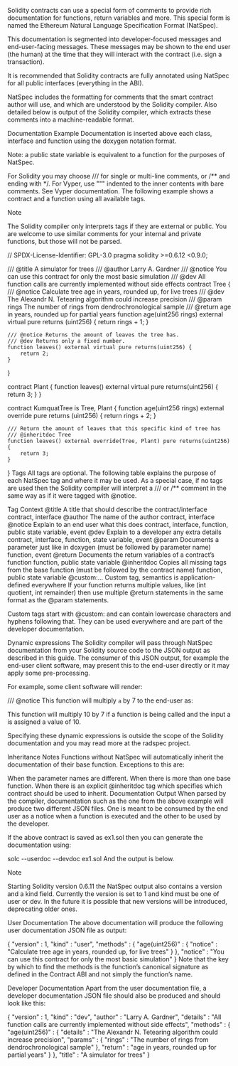 Solidity contracts can use a special form of comments to provide rich documentation for functions, return variables and more. This special form is named the Ethereum Natural Language Specification Format (NatSpec).

This documentation is segmented into developer-focused messages and end-user-facing messages. These messages may be shown to the end user (the human) at the time that they will interact with the contract (i.e. sign a transaction).

It is recommended that Solidity contracts are fully annotated using NatSpec for all public interfaces (everything in the ABI).

NatSpec includes the formatting for comments that the smart contract author will use, and which are understood by the Solidity compiler. Also detailed below is output of the Solidity compiler, which extracts these comments into a machine-readable format.

Documentation Example
Documentation is inserted above each class, interface and function using the doxygen notation format.

Note: a public state variable is equivalent to a function for the purposes of NatSpec.

For Solidity you may choose /// for single or multi-line comments, or /** and ending with */.
For Vyper, use """ indented to the inner contents with bare comments. See Vyper documentation.
The following example shows a contract and a function using all available tags.

Note

The Solidity compiler only interprets tags if they are external or public. You are welcome to use similar comments for your internal and private functions, but those will not be parsed.

// SPDX-License-Identifier: GPL-3.0
pragma solidity >=0.6.12 <0.9.0;

/// @title A simulator for trees
/// @author Larry A. Gardner
/// @notice You can use this contract for only the most basic simulation
/// @dev All function calls are currently implemented without side effects
contract Tree {
    /// @notice Calculate tree age in years, rounded up, for live trees
    /// @dev The Alexandr N. Tetearing algorithm could increase precision
    /// @param rings The number of rings from dendrochronological sample
    /// @return age in years, rounded up for partial years
    function age(uint256 rings) external virtual pure returns (uint256) {
        return rings + 1;
    }

    /// @notice Returns the amount of leaves the tree has.
    /// @dev Returns only a fixed number.
    function leaves() external virtual pure returns(uint256) {
        return 2;
    }
}

contract Plant {
    function leaves() external virtual pure returns(uint256) {
        return 3;
    }
}

contract KumquatTree is Tree, Plant {
    function age(uint256 rings) external override pure returns (uint256) {
        return rings + 2;
    }

    /// Return the amount of leaves that this specific kind of tree has
    /// @inheritdoc Tree
    function leaves() external override(Tree, Plant) pure returns(uint256) {
        return 3;
    }
}
Tags
All tags are optional. The following table explains the purpose of each NatSpec tag and where it may be used. As a special case, if no tags are used then the Solidity compiler will interpret a /// or /** comment in the same way as if it were tagged with @notice.

Tag	 	Context
@title	A title that should describe the contract/interface	contract, interface
@author	The name of the author	contract, interface
@notice	Explain to an end user what this does	contract, interface, function, public state variable, event
@dev	Explain to a developer any extra details	contract, interface, function, state variable, event
@param	Documents a parameter just like in doxygen (must be followed by parameter name)	function, event
@return	Documents the return variables of a contract’s function	function, public state variable
@inheritdoc	Copies all missing tags from the base function (must be followed by the contract name)	function, public state variable
@custom:...	Custom tag, semantics is application-defined	everywhere
If your function returns multiple values, like (int quotient, int remainder) then use multiple @return statements in the same format as the @param statements.

Custom tags start with @custom: and can contain lowercase characters and hyphens following that. They can be used everywhere and are part of the developer documentation.

Dynamic expressions
The Solidity compiler will pass through NatSpec documentation from your Solidity source code to the JSON output as described in this guide. The consumer of this JSON output, for example the end-user client software, may present this to the end-user directly or it may apply some pre-processing.

For example, some client software will render:

/// @notice This function will multiply `a` by 7
to the end-user as:

This function will multiply 10 by 7
if a function is being called and the input a is assigned a value of 10.

Specifying these dynamic expressions is outside the scope of the Solidity documentation and you may read more at the radspec project.

Inheritance Notes
Functions without NatSpec will automatically inherit the documentation of their base function. Exceptions to this are:

When the parameter names are different.
When there is more than one base function.
When there is an explicit @inheritdoc tag which specifies which contract should be used to inherit.
Documentation Output
When parsed by the compiler, documentation such as the one from the above example will produce two different JSON files. One is meant to be consumed by the end user as a notice when a function is executed and the other to be used by the developer.

If the above contract is saved as ex1.sol then you can generate the documentation using:

solc --userdoc --devdoc ex1.sol
And the output is below.

Note

Starting Solidity version 0.6.11 the NatSpec output also contains a version and a kind field. Currently the version is set to 1 and kind must be one of user or dev. In the future it is possible that new versions will be introduced, deprecating older ones.

User Documentation
The above documentation will produce the following user documentation JSON file as output:

{
  "version" : 1,
  "kind" : "user",
  "methods" :
  {
    "age(uint256)" :
    {
      "notice" : "Calculate tree age in years, rounded up, for live trees"
    }
  },
  "notice" : "You can use this contract for only the most basic simulation"
}
Note that the key by which to find the methods is the function’s canonical signature as defined in the Contract ABI and not simply the function’s name.

Developer Documentation
Apart from the user documentation file, a developer documentation JSON file should also be produced and should look like this:

{
  "version" : 1,
  "kind" : "dev",
  "author" : "Larry A. Gardner",
  "details" : "All function calls are currently implemented without side effects",
  "methods" :
  {
    "age(uint256)" :
    {
      "details" : "The Alexandr N. Tetearing algorithm could increase precision",
      "params" :
      {
        "rings" : "The number of rings from dendrochronological sample"
      },
      "return" : "age in years, rounded up for partial years"
    }
  },
  "title" : "A simulator for trees"
}
